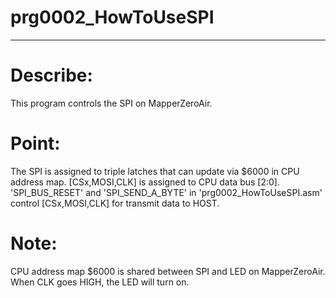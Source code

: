<!-- $Id: readme.md 1550 2023-12-16 06:01:32Z sow $ -->
# prg0002_HowToUseSPI

----

# Describe:
This program controls the SPI on MapperZeroAir.

# Point:
The SPI is assigned to triple latches that can update via $6000 in CPU address map. [CSx,MOSI,CLK] is assigned to CPU data bus [2:0]. 'SPI_BUS_RESET' and 'SPI_SEND_A_BYTE' in 'prg0002_HowToUseSPI.asm' control [CSx,MOSI,CLK] for transmit data to HOST.

# Note:
CPU address map $6000 is shared between SPI and LED on MapperZeroAir. When CLK goes HIGH, the LED will turn on.

